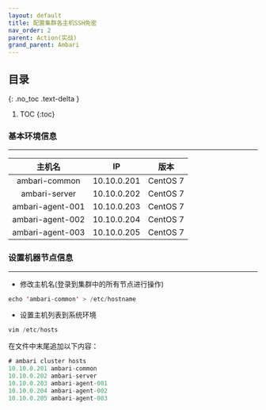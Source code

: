```yaml
---
layout: default
title: 配置集群各主机SSH免密
nav_order: 2
parent: Action(实战)
grand_parent: Ambari
---
```


## 目录
{: .no_toc .text-delta }

1. TOC
{:toc}


### 基本环境信息

---

|主机名|IP|版本|
|:---:|---|---|
|ambari-common|10.10.0.201|CentOS 7|
|ambari-server|10.10.0.202|CentOS 7|
|ambari-agent-001|10.10.0.203|CentOS 7|
|ambari-agent-002|10.10.0.204|CentOS 7|
|ambari-agent-003|10.10.0.205|CentOS 7|

### 设置机器节点信息

---

- 修改主机名(登录到集群中的所有节点进行操作)

```java
echo 'ambari-common' > /etc/hostname
```

- 设置主机列表到系统环境

```java
vim /etc/hosts
```

在文件中末尾追加以下内容：

```java
# ambari cluster hosts
10.10.0.201 ambari-common
10.10.0.202 ambari-server
10.10.0.203 ambari-agent-001
10.10.0.204 ambari-agent-002
10.10.0.205 ambari-agent-003
```

